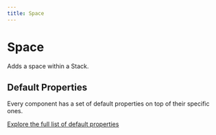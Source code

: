 ```yaml
---
title: Space
---
```


# Space

Adds a space within a Stack.

## Default Properties

Every component has a set of default properties on top of their specific ones.

[Explore the full list of default properties](/components)